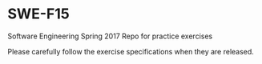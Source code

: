 # SWE-F15
Software Engineering Spring 2017 Repo for practice exercises

Please carefully follow the exercise specifications when they are released.
